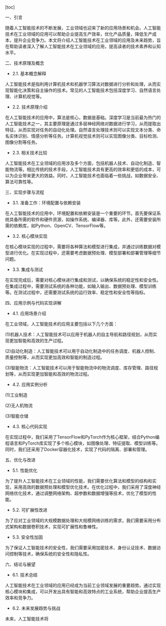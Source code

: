 
[toc]                    
                
                
一、引言

随着人工智能技术的不断发展，工业领域也迎来了新的应用场景和机会。人工智能技术在工业领域的应用可以帮助企业提高生产效率，优化产品质量，降低生产成本，提升企业竞争力。本文将介绍人工智能技术在工业领域的应用及未来趋势，旨在帮助读者深入了解人工智能技术在工业领域的应用，提高读者的技术素养和认知水平。

二、技术原理及概念

- 2.1. 基本概念解释

人工智能技术是指利用计算机技术和机器学习算法对数据进行分析和处理，从而实现智能化决策和自主操作的技术。常见的人工智能技术包括深度学习、自然语言处理、计算机视觉等。

- 2.2. 技术原理介绍

在人工智能技术的应用中，算法是核心，数据是基础。深度学习是当前最为热门的人工智能技术之一，其主要原理是通过多层神经网络对数据进行学习，从而提取出特征，从而实现对任务的自动化处理。自然语言处理技术则可以实现文本分类、命名实体识别、情感分析等任务。计算机视觉技术则可以实现图像分类、目标检测、图像分割等任务。

- 2.3. 相关技术比较

人工智能技术在工业领域的应用涉及多个方面，包括机器人技术、自动化制造、智能物流等。相比传统的技术手段，人工智能技术具有更高的效率和更低的成本，可以为企业带来更大的效益。同时，人工智能技术也面临着一些挑战，如数据安全、算法可靠性等。

三、实现步骤与流程

- 3.1. 准备工作：环境配置与依赖安装

在人工智能技术的应用中，环境配置和依赖安装是一个重要的环节。首先要保证系统具备所需的软件和硬件资源，如操作系统、编译器、库等。此外，还需要安装所需的依赖库，如Python、OpenCV、TensorFlow等。

- 3.2. 核心模块实现

在核心模块实现的过程中，需要将各种算法和模型进行集成，并通过训练数据对模型进行优化。在实现过程中，还需要考虑数据预处理、模型部署和部署管理等细节问题。

- 3.3. 集成与测试

在实现完成后，需要对核心模块进行集成和测试，以确保系统的稳定性和安全性。在集成过程中，需要测试系统的各种功能，如输入输出、数据预处理、模型训练等。在测试过程中，还需要测试系统的运行效率、稳定性和安全性等指标。

四、应用示例与代码实现讲解

- 4.1. 应用场景介绍

在工业领域，人工智能技术的应用主要包括以下几个方面：

(1)机器人技术：人工智能技术可以应用于机器人的自主导航和路径规划，从而实现更加智能和高效的生产过程。

(2)自动化制造：人工智能技术可以用于自动化制造中的任务调度、机器人控制、质量控制等，从而实现更加高效和智能的制造过程。

(3)智能物流：人工智能技术可以用于智能物流中的物流调度、库存管理、路径规划等，从而实现更加智能和高效的物流过程。

- 4.2. 应用实例分析

(1)工业制造

(2)无人机物流

(3)智能仓储

- 4.3. 核心代码实现

在实现过程中，我们采用了TensorFlow和PyTorch作为核心框架，结合Python编程语言和PyTorch库实现了多个核心模块，如图像处理、特征提取、模型训练等。同时，我们还采用了Docker容器化技术，实现了代码的隔离、部署和管理。

五、优化与改进

- 5.1. 性能优化

为了提升人工智能技术在工业领域的性能，我们需要优化算法和模型的结构和实现，采用高效的数据预处理和模型优化技术。在优化过程中，我们采用了深度神经网络优化技术，通过调整网络架构、超参数和数据增强等技术，优化了模型的性能。

- 5.2. 可扩展性改进

为了应对工业领域的大规模数据处理和大规模网络训练的需求，我们需要采用分布式架构和数据卷积技术，实现可扩展性和鲁棒性。

- 5.3. 安全性加固

为了保证人工智能技术的安全性，我们需要采用加密技术、身份认证技术、数据访问控制等技术，确保系统的安全性和隐私性。

六、结论与展望

- 6.1. 技术总结

人工智能技术在工业领域的应用已经成为当前工业领域发展的重要趋势。通过实现核心模块和集成，可以开发出具有智能和高效特点的工业系统，帮助企业提高生产效率和竞争力。

- 6.2. 未来发展趋势与挑战

未来，人工智能技术将

